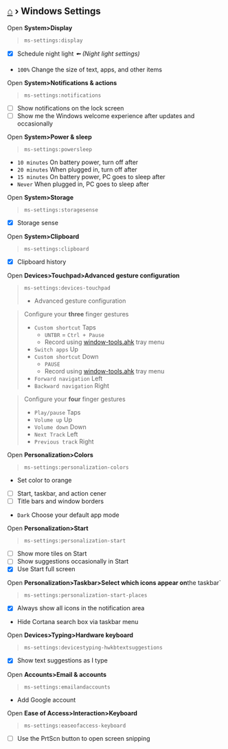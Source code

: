 ## [⌂](README.md) › **Windows Settings**

Open **System>Display**
> `ms-settings:display`
- [x] Schedule night light _🠘 (Night light settings)_
- `100%` Change the size of text, apps, and other items


Open **System>Notif‌ications & actions**
> `ms-settings:notifications`
- [ ] Show notif‌ications on the lock screen
- [ ] Show me the Windows welcome experience after updates and occasionally

Open **System>Power & sleep**
> `ms-settings:powersleep`
- `10 minutes` On battery power, turn off after
- `20 minutes` When plugged in, turn off after
- `15 minutes` On battery power, PC goes to sleep after
- `Never` When plugged in, PC goes to sleep after

Open **System>Storage**
> `ms-settings:storagesense`
- [x] Storage sense

Open **System>Clipboard**
> `ms-settings:clipboard`
- [x] Clipboard history

Open **Devices>Touchpad>Advanced gesture conf‌iguration**
> `ms-settings:devices-touchpad` 
>- Advanced gesture conf‌iguration

> Conf‌igure your **three** f‌inger gestures
> - `Custom shortcut` Taps
>   - `UNTBR` = `Ctrl + Pause` 
>   - Record using [window-tools.ahk](taskbar-tools/window-tools.ahk) tray menu 
> - `Switch apps` Up
> - `Custom shortcut` Down
>   -  `PAUSE` 
>   - Record using [window-tools.ahk](taskbar-tools/window-tools.ahk) tray menu 
> - `Forward navigation` Left
> - `Backward navigation` Right

> Conf‌igure your **four** f‌inger gestures
> - `Play/pause` Taps
> - `Volume up` Up
> - `Volume down` Down
> - `Next Track` Left
> - `Previous track` Right

Open **Personalization>Colors**
> `ms-settings:personalization-colors`
- Set color to orange
- [ ] Start, taskbar, and action cener
- [ ] Title bars and window borders
- `Dark` Choose your default app mode

Open **Personalization>Start**
> `ms-settings:personalization-start`
- [ ] Show more tiles on Start
- [ ] Show suggestions occasionally in Start
- [x] Use Start full screen

Open **Personalization>Taskbar>Select which icons appear on**the taskbar`
> `ms-settings:personalization-start-places`
- [x] Always show all icons in the notif‌ication area
- Hide Cortana search box via taskbar menu

Open **Devices>Typing>Hardware keyboard**
> `ms-settings:devicestyping-hwkbtextsuggestions`
- [x] Show text suggestions as I type

Open **Accounts>Email & accounts**
> `ms-settings:emailandaccounts`
- Add Google account

Open **Ease of Access>Interaction>Keyboard**
> `ms-settings:easeofaccess-keyboard`
- [ ] Use the PrtScn button to open screen snipping